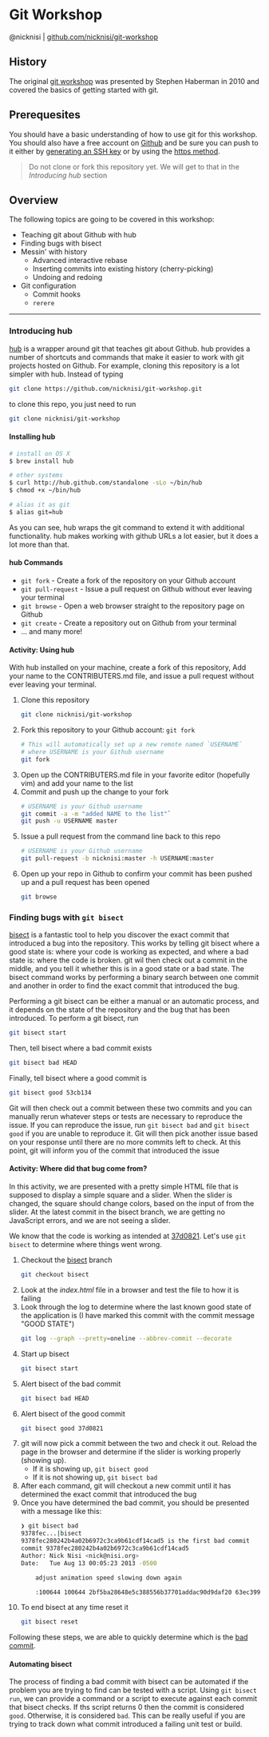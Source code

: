 # Git Workshop

@nicknisi | [github.com/nicknisi/git-workshop](https://github.com/nicknisi/git-workshop)

## History

The original [git workshop](http://www.draconianoverlord.com/git-workshop.html)
was presented by Stephen Haberman in 2010 and covered the basics of getting
started with git.

## Prerequesites

You should have a basic understanding of how to use git for this workshop. You should
also have a free account on [Github](https://github.com) and be sure you can push to it
either by [generating an SSH key](https://help.github.com/articles/generating-ssh-keys)
or by using the [https method](https://help.github.com/articles/set-up-git).

> Do not clone or fork this repository yet. We will get to that in the *Introducing hub*
> section

## Overview

The following topics are going to be covered in this workshop:

+ Teaching git about Github with hub
+ Finding bugs with bisect
+ Messin' with history
    + Advanced interactive rebase
    + Inserting commits into existing history (cherry-picking)
    + Undoing and redoing
+ Git configuration
    + Commit hooks
    + `rerere`

-------

### Introducing hub

[hub](http://hub.github.com/) is a wrapper around git that teaches git about Github. hub
provides a number of shortcuts and commands that make it easier to work with git projects
hosted on Github. For example, cloning this repository is a lot simpler with hub.
Instead of typing

```bash
git clone https://github.com/nicknisi/git-workshop.git
```

to clone this repo, you just need to run

```bash
git clone nicknisi/git-workshop
```

#### Installing hub

```bash
# install on OS X
$ brew install hub

# other systems
$ curl http://hub.github.com/standalone -sLo ~/bin/hub
$ chmod +x ~/bin/hub

# alias it as git
$ alias git=hub
```

As you can see, hub wraps the git command to extend it with additional functionality. hub
makes working with github URLs a lot easier, but it does a lot more than that.

#### hub Commands

+ `git fork` - Create a fork of the repository on your Github account
+ `git pull-request` - Issue a pull request on Github without ever leaving your terminal
+ `git browse` - Open a web browser straight to the repository page on Github
+ `git create` - Create a repository out on Github from your terminal
+ ... and many more!

#### Activity: Using hub

With hub installed on your machine, create a fork of this repository, Add your name to
the CONTRIBUTERS.md file, and issue a pull request without ever leaving your terminal.

1. Clone this repository
    ```bash
    git clone nicknisi/git-workshop
    ```
1. Fork this repository to your Github account: `git fork`
    ```bash
    # This will automatically set up a new remote named `USERNAME`
    # where USERNAME is your Github username
    git fork
    ```
1. Open up the CONTRIBUTERS.md file in your favorite editor (hopefully vim) and add your name to the list
1. Commit and push up the change to your fork
    ```bash
    # USERNAME is your Github username
    git commit -a -m "added NAME to the list"`
    git push -u USERNAME master
    ```
1. Issue a pull request from the command line back to this repo
    ```bash
    # USERNAME is your Github username
    git pull-request -b nicknisi:master -h USERNAME:master
    ```
1. Open up your repo in Github to confirm your commit has been pushed up and a pull
   request has been opened
    ```bash
    git browse
    ```

### Finding bugs with `git bisect`

[bisect](https://www.kernel.org/pub/software/scm/git/docs/git-bisect.html) is a fantastic tool to help you discover the exact commit that introduced a bug into
the repository. This works by telling git bisect where a good state is: where your code
is working as expected, and where a bad state is: where the code is broken. git wil then
check out a commit in the middle, and you tell it whether this is in a good state or a
bad state. The bisect command works by performing a binary search between one commit and
another in order to find the exact commit that introduced the bug.

Performing a git bisect can be either a manual or an automatic process, and it depends on
the state of the repository and the bug that has been introduced. To perform a git
bisect, run

```bash
git bisect start
```

Then, tell bisect where a bad commit exists
```bash
git bisect bad HEAD
```

Finally, tell bisect where a good commit is
```bash
git bisect good 53cb134
```

Git will then check out a commit between these two commits and you can manually rerun
whatever steps or tests are necessary to reproduce the issue. If you can reproduce the
issue, run `git bisect bad` and `git bisect good` if you are unable to reproduce it. Git
will then pick another issue based on your response until there are no more commits left
to check. At this point, git will inform you of the commit that introduced the issue

#### Activity: Where did that bug come from?

In this activity, we are presented with a pretty simple HTML file that is supposed to display a simple square and a slider.
When the slider is changed, the square should change colors, based on the input of from the slider. At the latest commit in
the bisect branch, we are getting no JavaScript errors, and we are not seeing a slider.

We know that the code is working as intended at [37d0821](https://github.com/nicknisi/git-workshop/commit/37d0821049bd94bdc5aaa357311d4a6711d4b16d). Let's use `git bisect` to determine where things went wrong.

1. Checkout the [bisect](https://github.com/nicknisi/git-workshop/tree/bisect) branch
    ```bash
    git checkout bisect
    ```
1. Look at the *index.html* file in a browser and test the file to how it is failing
1. Look through the log to determine where the last known good state of the application is (I have marked this commit with
   the commit message "GOOD STATE")
    ```bash
    git log --graph --pretty=oneline --abbrev-commit --decorate
    ```
1. Start up bisect
    ```bash
    git bisect start
    ```
1. Alert bisect of the bad commit
    ```bash
    git bisect bad HEAD
    ```
1. Alert bisect of the good commit
    ```bash
    git bisect good 37d0821
    ```
1. git will now pick a commit between the two and check it out. Reload the page in the browser and determine if the slider
   is working properly (showing up).
    + If it is showing up, `git bisect good`
    + If it is not showing up, `git bisect bad`
1. After each command, git will checkout a new commit until it has determined the exact commit that introduced the bug
1. Once you have determined the bad commit, you should be presented with a message like this:
    ```bash
    ❯ git bisect bad                                                                                                       ✔
    9378fec...|bisect
    9378fec280242b4a02b6972c3ca9b61cdf14cad5 is the first bad commit
    commit 9378fec280242b4a02b6972c3ca9b61cdf14cad5
    Author: Nick Nisi <nick@nisi.org>
    Date:   Tue Aug 13 00:05:23 2013 -0500

        adjust animation speed slowing down again

        :100644 100644 2bf5ba28648e5c388556b37701addac90d9daf20 63ec399ce0f457bd17e5e6933a0a140c1435223d M      index.html

    ```
1. To end bisect at any time reset it
    ```bash
    git bisect reset
    ```

Following these steps, we are able to quickly determine which is the [bad
commit](https://github.com/nicknisi/git-workshop/commit/9378fec280242b4a02b6972c3ca9b61cdf14cad5).

#### Automating bisect

The process of finding a bad commit with bisect can be automated if the problem you are trying to find can be tested with a
script. Using `git bisect run`, we can provide a command or a script to execute against each commit that bisect checks. If
ths script returns 0 then the commit is considered `good`. Otherwise, it is considered `bad`. This can be really useful if
you are trying to track down what commit introduced a failing unit test or build.
